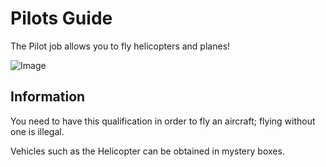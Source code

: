 # Pilots Guide

The Pilot job allows you to fly helicopters and planes!

![Image](https://media.discordapp.net/attachments/838356841217916989/1165657270898655232/2023-03-12_17.08.57.png?ex=6547a5ee&is=653530ee&hm=2f3df21c6cb36cc4f38e836a59692a6f20889fe40ed9ddf09a4db089be9deed8&=&width=1266&height=671)

## Information
You need to have this qualification in order to fly an aircraft; flying without one is illegal. 

Vehicles such as the Helicopter can be obtained in mystery boxes.
